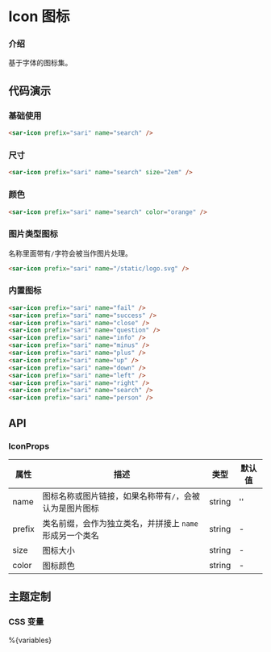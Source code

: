 # Icon 图标

### 介绍

基于字体的图标集。

## 代码演示

### 基础使用

```html
<sar-icon prefix="sari" name="search" />
```

### 尺寸

```html
<sar-icon prefix="sari" name="search" size="2em" />
```

### 颜色

```html
<sar-icon prefix="sari" name="search" color="orange" />
```

### 图片类型图标

名称里面带有`/`字符会被当作图片处理。

```html
<sar-icon prefix="sari" name="/static/logo.svg" />
```

### 内置图标

```html
<sar-icon prefix="sari" name="fail" />
<sar-icon prefix="sari" name="success" />
<sar-icon prefix="sari" name="close" />
<sar-icon prefix="sari" name="question" />
<sar-icon prefix="sari" name="info" />
<sar-icon prefix="sari" name="minus" />
<sar-icon prefix="sari" name="plus" />
<sar-icon prefix="sari" name="up" />
<sar-icon prefix="sari" name="down" />
<sar-icon prefix="sari" name="left" />
<sar-icon prefix="sari" name="right" />
<sar-icon prefix="sari" name="search" />
<sar-icon prefix="sari" name="person" />
```

## API

### IconProps

| 属性   | 描述                                                     | 类型   | 默认值 |
| ------ | -------------------------------------------------------- | ------ | ------ |
| name   | 图标名称或图片链接，如果名称带有`/`，会被认为是图片图标  | string | ''     |
| prefix | 类名前缀，会作为独立类名，并拼接上 `name` 形成另一个类名 | string | -      |
| size   | 图标大小                                                 | string | -      |
| color  | 图标颜色                                                 | string | -      |

## 主题定制

### CSS 变量

%{variables}

